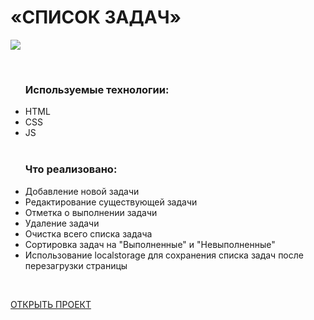 <h1>«СПИСОК ЗАДАЧ»</h1>
<img src = "https://user-images.githubusercontent.com/54538084/170828880-b45888a5-3a59-4c70-b149-c6f4a473ad8d.png">
<ul>
  <br>
 <h3>Используемые технологии:</h3>
  <li>HTML</li>
  <li>CSS</li>
  <li>JS</li>
  <br>
  <h3>Что реализовано:</h3>
  <li>Добавление новой задачи</li>
  <li>Редактирование существующей задачи</li>
  <li>Отметка о выполнении задачи</li>
  <li>Удаление задачи</li>
  <li>Очистка всего списка задача</li>
  <li>Сортировка задач на "Выполненные" и "Невыполненные"</li>
  <li>Использование localstorage для сохранения списка задач после перезагрузки страницы</li>
</ul>
<br>

<a href = "https://daifoll.github.io/ToDoList/" target = "_blank">ОТКРЫТЬ ПРОЕКТ</a>
